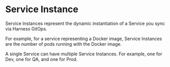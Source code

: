 # Service Instance

Service Instances represent the dynamic instantiation of a Service you sync via Harness GitOps.

For example, for a service representing a Docker image, Service Instances are the number of pods running with the Docker image.

A single Service can have multiple Service Instances. For example, one for Dev, one for QA, and one for Prod.
